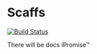 # Scaffs

[![Build Status](https://travis-ci.org/itslenny/scaffs.svg?branch=master)](https://travis-ci.org/itslenny/scaffs)

There will be docs iPromise™